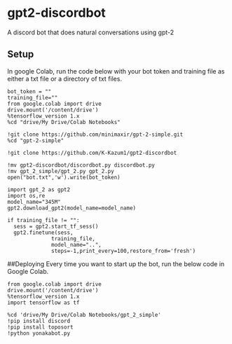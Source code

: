 # gpt2-discordbot
A discord bot that does natural conversations using gpt-2

## Setup
In google Colab, run the code below with your bot token and training file as either a txt file or a directory of txt files.
```
bot_token = ""
training_file=""
from google.colab import drive
drive.mount('/content/drive')
%tensorflow_version 1.x
%cd "drive/My Drive/Colab Notebooks"

!git clone https://github.com/minimaxir/gpt-2-simple.git
%cd "gpt-2-simple"

!git clone https://github.com/K-Kazum1/gpt2-discordbot

!mv gpt2-discordbot/discordbot.py discordbot.py
!mv gpt_2_simple/gpt_2.py gpt_2.py
open("bot.txt",'w').write(bot_token)

import gpt_2 as gpt2
import os,re
model_name="345M"
gpt2.download_gpt2(model_name=model_name)

if training_file != "":
  sess = gpt2.start_tf_sess()
  gpt2.finetune(sess,
              training_file,
              model_name="..",
              steps=-1,print_every=100,restore_from='fresh')
```
              
##Deploying
Every time you want to start up the bot, run the below code in Google Colab.
```
from google.colab import drive
drive.mount('/content/drive')
%tensorflow_version 1.x
import tensorflow as tf

%cd 'drive/My Drive/Colab Notebooks/gpt_2_simple'
!pip install discord
!pip install toposort
!python yonakabot.py
```
